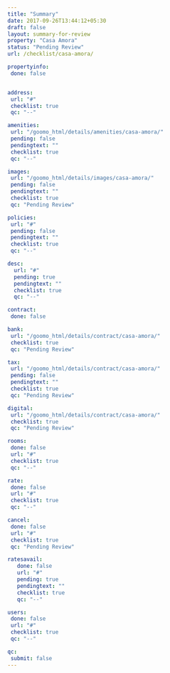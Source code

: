 ```yaml
---
title: "Summary"
date: 2017-09-26T13:44:12+05:30
draft: false
layout: summary-for-review
property: "Casa Amora"
status: "Pending Review"
url: /checklist/casa-amora/

propertyinfo:
 done: false


address:
 url: "#"
 checklist: true
 qc: "--"

amenities:
 url: "/goomo_html/details/amenities/casa-amora/"
 pending: false
 pendingtext: ""
 checklist: true
 qc: "--"

images:
 url: "/goomo_html/details/images/casa-amora/"
 pending: false
 pendingtext: ""
 checklist: true
 qc: "Pending Review"

policies:
 url: "#"
 pending: false
 pendingtext: ""
 checklist: true
 qc: "--"

desc:
  url: "#"
  pending: true
  pendingtext: ""
  checklist: true
  qc: "--"

contract:
 done: false

bank:
 url: "/goomo_html/details/contract/casa-amora/"
 checklist: true
 qc: "Pending Review"

tax:
 url: "/goomo_html/details/contract/casa-amora/"
 pending: false
 pendingtext: ""
 checklist: true
 qc: "Pending Review"

digital:
 url: "/goomo_html/details/contract/casa-amora/"
 checklist: true
 qc: "Pending Review"

rooms:
 done: false
 url: "#"
 checklist: true
 qc: "--"

rate:
 done: false
 url: "#"
 checklist: true
 qc: "--"

cancel:
 done: false
 url: "#"
 checklist: true
 qc: "Pending Review"

ratesavail:
   done: false
   url: "#"
   pending: true
   pendingtext: ""
   checklist: true
   qc: "--"

users:
 done: false
 url: "#"
 checklist: true
 qc: "--"

qc:
 submit: false
---
```


